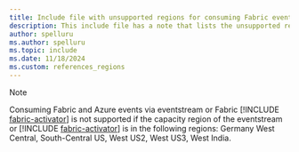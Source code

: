 ```yaml
---
title: Include file with unsupported regions for consuming Fabric events
description: This include file has a note that lists the unsupported regions for consuming Fabric and Azure events via Fabric event streams. 
author: spelluru
ms.author: spelluru
ms.topic: include
ms.date: 11/18/2024
ms.custom: references_regions
---
```


> [!NOTE]
> Consuming Fabric and Azure events via eventstream or Fabric [!INCLUDE [fabric-activator](../real-time-intelligence/includes/fabric-activator.md)] is not supported if the capacity region of the eventstream or [!INCLUDE [fabric-activator](../real-time-intelligence/includes/fabric-activator.md)] is in the following regions: Germany West Central, South-Central US, West US2, West US3, West India.
